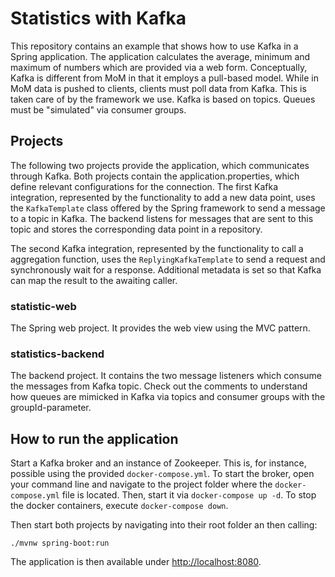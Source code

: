 # Statistics with Kafka

This repository contains an example that shows how to use Kafka in a Spring application. The application calculates the average, minimum and maximum of numbers which are provided via a web form.
Conceptually, Kafka is different from MoM in that it employs a pull-based model. While in MoM data is pushed to clients,
clients must poll data from Kafka. This is taken care of by the framework we use. Kafka is based on topics. Queues must be "simulated" via consumer groups.

## Projects

The following two projects provide the application, which communicates through Kafka.
Both projects contain the application.properties, which define relevant configurations for the connection.
The first Kafka integration, represented by the functionality to add a new data point, uses the `KafkaTemplate` class offered by the Spring framework to send a message to a topic in Kafka.
The backend listens for messages that are sent to this topic and stores the corresponding data point in a repository.  

The second Kafka integration, represented by the functionality to call a aggregation function, uses the `ReplyingKafkaTemplate` to send a request and
synchronously wait for a response. Additional metadata is set so that Kafka can map the result to the awaiting caller.

### statistic-web
The Spring web project. It provides the web view using the MVC pattern. 

### statistics-backend
The backend project. It contains the two message listeners which consume the messages from Kafka topic. Check out the comments to understand
how queues are mimicked in Kafka via topics and consumer groups with the groupId-parameter. 

## How to run the application
Start a Kafka broker and an instance of Zookeeper. This is, for instance, possible using the provided `docker-compose.yml`.
To start the broker, open your command line and navigate to the project folder where the `docker-compose.yml` file is located.
Then, start it via `docker-compose up -d`.
To stop the docker containers, execute `docker-compose down`.
 
Then start both projects by navigating into their root folder an then calling:

    ./mvnw spring-boot:run
    
The application is then available under [http://localhost:8080](http://localhost:8080).